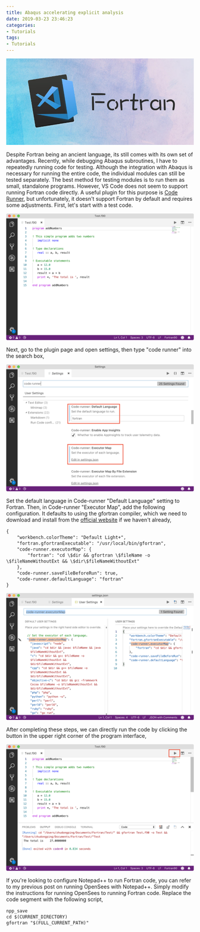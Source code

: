```yaml
---
title: Abaqus accelerating explicit analysis 
date: 2019-03-23 23:46:23
categories:
- Tutorials
tags:
- Tutorials
---
```


![VSFortran](/uploads/images/0000/VSFortran.jpg)

Despite Fortran being an ancient language, its still comes with its own set of advantages. Recently, while debugging Abaqus subroutines, I have to repeatedly running code for testing. Although the integration with Abaqus is necessary for running the entire code, the individual modules can still be tested separately. The best method for testing modules is to run them as small, standalone programs. However, VS Code does not seem to support running Fortran code directly. A useful plugin for this purpose is [Code Runner](https://marketplace.visualstudio.com/items?itemName=formulahendry.code-runner), but unfortunately, it doesn't support Fortran by default and requires some adjustments. First, let's start with a test code.

<!-- more -->
![Test code](/uploads/images/2019/VscodeRunningFortran1.png)

Next, go to the plugin page and open settings, then type "code runner" into the search box,

![Settings](/uploads/images/2019/VscodeRunningFortran2.png)

Set the default language in Code-runner "Default Language" setting to Fortran. Then, in Code-runner "Executor Map", add the following configuration. It defaults to using the gfortran compiler, which we need to download and install from the [official website](https://gcc.gnu.org/wiki/GFortran) if we haven't already,

```
{
    "workbench.colorTheme": "Default Light+",
    "fortran.gfortranExecutable": "/usr/local/bin/gfortran",
    "code-runner.executorMap": {
        "fortran": "cd \$dir && gfortran \$fileName -o \$fileNameWithoutExt && \$dir\$fileNameWithoutExt"
    },
    "code-runner.saveFileBeforeRun": true,
    "code-runner.defaultLanguage": "fortran"
}
```

![Settings](/uploads/images/2019/VscodeRunningFortran3.png)

After completing these steps, we can directly run the code by clicking the button in the upper right corner of the program interface,

![VScode](/uploads/images/2019/VscodeRunningFortran4.png)

If you're looking to configure Notepad++ to run Fortran code, you can refer to my previous post on running OpenSees with Notepad++. Simply modify the instructions for running OpenSees to running Fortran code. Replace the code segment with the following script,

```
npp_save
cd $(CURRENT_DIRECTORY)
gfortran "$(FULL_CURRENT_PATH)"
```
